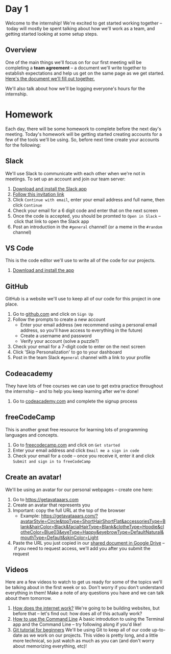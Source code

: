 # Day 1
Welcome to the internship! We're excited to get started working together – today will mostly be spent talking about how we'll work as a team, and getting started looking at some setup steps.

## Overview
One of the main things we'll focus on for our first meeting will be completing a **team agreement** – a document we'll write together to establish expectations and help us get on the same page as we get started. [Here's the document we'll fill out together.](https://docs.google.com/document/d/1rKUE3T_gXxl2vj9R1yMyvkQFSLtlkZi_TrGvnaH4paA/edit?usp=sharing)

We'll also talk about how we'll be logging everyone's hours for the internship.

# Homework
Each day, there will be some homework to complete before the next day's meeting. Today's homework will be getting started creating accounts for a few of the tools we'll be using. So, before next time create your accounts for the following:

## Slack
We'll use Slack to communicate with each other when we're not in meetings. To set up an account and join our team server:
1. [Download and install the Slack app](https://slack.com/downloads/mac)
1. [Follow this invitation link](https://join.slack.com/t/highschoolcod-ekt3664/shared_invite/zt-1s1a9i7t0-mz3s7BQfpljld8L_8ubEwA)
1. Click `Continue with email`, enter your email address and full name, then click `Continue`
1. Check your email for a 6 digit code and enter that on the next screen
1. Once the code is accepted, you should be promted to `Open in Slack` – click that link to open the Slack app
1. Post an introduction in the `#general` channel! (or a meme in the `#random` channel)

## VS Code
This is the code editor we'll use to write all of the code for our projects.
1. [Download and install the app](https://code.visualstudio.com/sha/download?build=stable&os=darwin-universal)

## GitHub
GitHub is a website we'll use to keep all of our code for this project in one place.
1. Go to [github.com](https://github.com/) and click on `Sign Up`
1. Follow the prompts to create a new account
    - Enter your email address (we recommend using a personal email address, so you'll have access to everything in the future)
    - Create a username and password
    - Verify your account (solve a puzzle?)
1. Check your email for a 7-digit code to enter on the next screen
1. Click 'Skip Personalization' to go to your dashboard
1. Post in the team Slack `#general` channel with a link to your profile

## Codeacademy
They have lots of free courses we can use to get extra practice throughout the internship – and to help you keep learning after we're done!
1. Go to [codeacademy.com](https://www.codecademy.com/) and complete the signup process

## freeCodeCamp
This is another great free resource for learning lots of programming languages and concepts.
1. Go to [freecodecamp.com](https://www.freecodecamp.org/) and click on `Get started`
1. Enter your email address and click `Email me a sign in code`
1. Check your email for a code – once you receive it, enter it and click `Submit and sign in to freeCodeCamp`

## Create an avatar!
We'll be using an avatar for our personal webpages – create one here:

1. Go to <https://getavataaars.com>
1. Create an avatar that represents you
1. Important: copy the full URL at the top of the browser
   - Example: <https://getavataaars.com/?avatarStyle=Circle&topType=ShortHairShortFlat&accessoriesType=Blank&hairColor=Black&facialHairType=Blank&clotheType=Hoodie&clotheColor=Blue03&eyeType=Happy&eyebrowType=DefaultNatural&mouthType=Default&skinColor=Light>
1. Paste the URL you just copied in our [shared document in Google Drive](https://drive.google.com/drive/folders/11W5qbx_MSDHMyTFXNIToxMuUBLuTOo0b?usp=share_link) – if you need to request access, we'll add you after you submit the request

## Videos
Here are a few videos to watch to get us ready for some of the topics we'll be talking about in the first week or so. Don't worry if you don't understand everything in them! Make a note of any questions you have and we can talk about them tomorrow.

1. [How does the internet work?](https://youtu.be/TNQsmPf24go) We're going to be building websites, but before that – let's find out: how does all of this actually work?
1. [How to use the Command Line](https://youtu.be/5XgBd6rjuDQ) A basic introdution to using the Terminal app and the Command Line – try following along if you'd like!
1. [Git tutorial for beginners](https://youtu.be/8JJ101D3knE) We'll be using Git to keep all of our code up-to-date as we work on our projects. This video is pretty long, and a little more technical, so just watch as much as you can (and don't worry about memorizing everything, etc)!